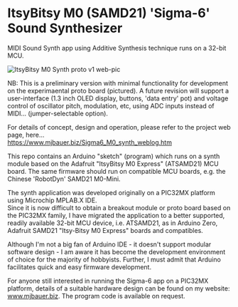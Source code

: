 # ItsyBitsy M0 (SAMD21) 'Sigma-6' Sound Synthesizer
MIDI Sound Synth app using Additive Synthesis technique runs on a 32-bit MCU.

![ItsyBitsy M0 Synth proto v1 web-pic](https://github.com/user-attachments/assets/1d608cde-76c9-4658-8a4e-76bf738acc02)

NB: This is a preliminary version with minimal functionality for development on the experimaental proto board (pictured). 
A future revision will support a user-interface (1.3 inch OLED display, buttons, 'data entry' pot) and voltage control of
oscillator pitch, modulation, etc, using ADC inputs instead of MIDI... (jumper-selectable option).

For details of concept, design and operation, please refer to the project web page, here...  
https://www.mjbauer.biz/Sigma6_M0_synth_weblog.htm

This repo contains an Arduino "sketch" (program) which runs on a synth module based on the Adafruit "ItsyBitsy M0 Express"
(ATSAMD21) MCU board.  The same firmware should run on compatible MCU boards, e.g. the Chinese 'RobotDyn' SAMD21 M0-Mini.

The synth application was developed originally on a PIC32MX platform using Microchip MPLAB.X IDE.  
Since it is now difficult to obtain a breakout module or proto board based on the PIC32MX family,
I have migrated the application to a better supported, readily available 32-bit MCU device, 
i.e. ATSAMD21, as in Arduino Zero, Adafruit SAMD21 "Itsy-Bitsy M0 Express" boards and compatibles. 

Although I'm not a big fan of Arduino IDE - it doesn't support modular software design - 
I am aware it has become the development environment of choice for the majority of hobbyists.
Further, I must admit that Arduino facilitates quick and easy firmware development.

For anyone still interested in running the Sigma-6 app on a PIC32MX platform, details of a suitable hardware
design can be found on my website: www.mjbauer.biz.  The program code is available on request.
